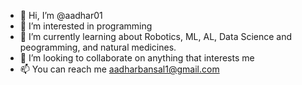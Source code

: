- 👋 Hi, I’m @aadhar01
- 👀 I’m interested in programming
- 🌱 I’m currently learning about Robotics, ML, AL, Data Science and peogramming, and natural medicines.
- 💞️ I’m looking to collaborate on anything that interests me
- 📫 You can reach me aadharbansal1@gmail.com

<!---
aadhar01/aadhar01 is a ✨ special ✨ repository because its `README.md` (this file) appears on your GitHub profile.
You can click the Preview link to take a look at your changes.
--->
